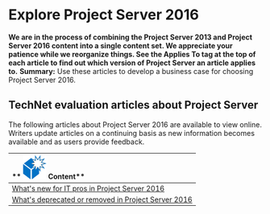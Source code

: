 

# Explore Project Server 2016
 **We are in the process of combining the Project Server 2013 and Project Server 2016 content into a single content set. We appreciate your patience while we reorganize things. See the Applies To tag at the top of each article to find out which version of Project Server an article applies to.** **Summary:** Use these articles to develop a business case for choosing Project Server 2016.
## TechNet evaluation articles about Project Server

The following articles about Project Server 2016 are available to view online. Writers update articles on a continuing basis as new information becomes available and as users provide feedback.
  
    
    


|**        ![What's new icon (box)](images/mod_icon_whatsNew_1_M.png)           Content**|
|:-----|
| [What's new for IT pros in Project Server 2016](c400e683-d9a0-4865-8859-0f566292af17.md) <br/> |
| [What's deprecated or removed in Project Server 2016](04fee973-5623-4768-a3ba-c109e45dd7eb.md) <br/> |
   